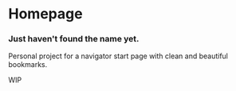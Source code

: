 # Homepage 
### Just haven't found the name yet.

Personal project for a navigator start page with clean and beautiful bookmarks.

WIP

